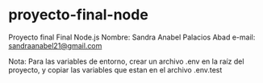 # proyecto-final-node
Proyecto final Final Node.js 
Nombre: Sandra Anabel Palacios Abad 
e-mail: sandraanabel21@gmail.com

Nota: Para las variables de entorno, crear un archivo .env en la raíz del proyecto, y copiar las variables que estan en el archivo .env.test
